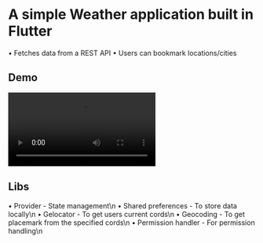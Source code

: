 # A simple Weather application built in Flutter

• Fetches data from a REST API
• Users can bookmark locations/cities

## Demo
![](https://github.com/OnkarSagare27/weather-app/blob/master/demo/demo_comp.mp4)

## Libs

• Provider - State management\n
• Shared preferences - To store data locally\n
• Gelocator - To get users current cords\n
• Geocoding - To get placemark from the specified cords\n
• Permission handler - For permission handling\n